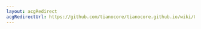 ```yaml
---
layout: acgRedirect
acgRedirectUrl: https://github.com/tianocore/tianocore.github.io/wiki/UDK
---
```

